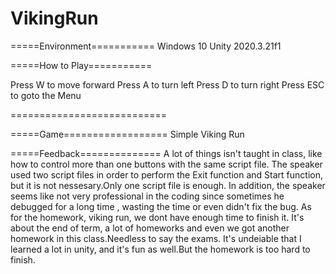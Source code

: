 # VikingRun

=====Environment===========
Windows 10
Unity 2020.3.21f1

=====How to Play===========

Press W to move forward
Press A to turn left
Press D to turn right
Press ESC to goto the Menu

===========================


=====Game==================
Simple Viking Run



=====Feedback==============
A lot of things isn't taught in class, like how to control more than one buttons with the same script file.
The speaker used two script files in order to perform the Exit function and Start function, but it is not nessesary.Only one script file is enough. 
In addition, the speaker seems like not very professional in the coding since sometimes he debugged for a long time , wasting the time or even didn't fix the bug.
As for the homework, viking run, we dont have enough time to finish it.
It's about the end of term, a lot of homeworks and even we got another homework in this class.Needless to say the exams.
It's undeiable that I learned a lot in unity, and it's fun as well.But the homework is too hard to finish.
